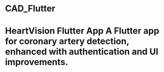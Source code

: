 # CAD_Flutter
# HeartVision Flutter App  A Flutter app for coronary artery detection, enhanced with authentication and UI improvements.
